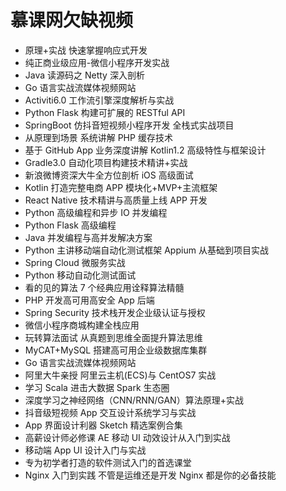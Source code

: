 ﻿# 慕课网欠缺视频

- 原理+实战 快速掌握响应式开发
- 纯正商业级应用-微信小程序开发实战
- Java 读源码之 Netty 深入剖析
- Go 语言实战流媒体视频网站
- Activiti6.0 工作流引擎深度解析与实战
- Python Flask 构建可扩展的 RESTful API
- SpringBoot 仿抖音短视频小程序开发 全栈式实战项目
- 从原理到场景 系统讲解 PHP 缓存技术
- 基于 GitHub App 业务深度讲解 Kotlin1.2 高级特性与框架设计
- Gradle3.0 自动化项目构建技术精讲+实战
- 新浪微博资深大牛全方位剖析 iOS 高级面试
- Kotlin 打造完整电商 APP 模块化+MVP+主流框架
- React Native 技术精讲与高质量上线 APP 开发
- Python 高级编程和异步 IO 并发编程
- Python Flask 高级编程
- Java 并发编程与高并发解决方案
- Python 主讲移动端自动化测试框架 Appium 从基础到项目实战
- Spring Cloud 微服务实战
- Python 移动自动化测试面试
- 看的见的算法 7 个经典应用诠释算法精髓
- PHP 开发高可用高安全 App 后端
- Spring Security 技术栈开发企业级认证与授权
- 微信小程序商城构建全栈应用
- 玩转算法面试 从真题到思维全面提升算法思维
- MyCAT+MySQL 搭建高可用企业级数据库集群
- Go 语言实战流媒体视频网站
- 阿里大牛亲授 阿里云主机(ECS)与 CentOS7 实战
- 学习 Scala 进击大数据 Spark 生态圈
- 深度学习之神经网络（CNN/RNN/GAN）算法原理+实战
- 抖音级短视频 App 交互设计系统学习与实战
- App 界面设计利器 Sketch 精选案例合集
- 高薪设计师必修课 AE 移动 UI 动效设计从入门到实战
- 移动端 App UI 设计入门与实战
- 专为初学者打造的软件测试入门的首选课堂
- Nginx 入门到实践 不管是运维还是开发 Nginx 都是你的必备技能
